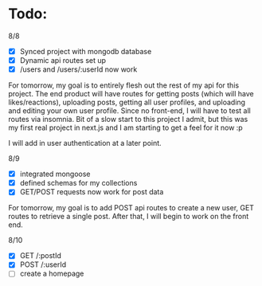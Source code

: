 # Todo:

8/8
* [X] Synced project with mongodb database
* [X] Dynamic api routes set up
* [X] /users and /users/:userId now work

For tomorrow, my goal is to entirely flesh out the rest of my api for this project. The end product will have routes for getting posts (which will have likes/reactions), uploading posts, getting all user profiles, and uploading and editing your own user profile. Since no front-end, I will have to test all routes via insomnia. Bit of a slow start to this project I admit, but this was my first real project in next.js and I am starting to get a feel for it now :p 

I will add in user authentication at a later point.

8/9
* [X] integrated mongoose 
* [X] defined schemas for my collections
* [X] GET/POST requests now work for post data

For tomorrow, my goal is to add POST api routes to create a new user, GET routes to retrieve a single post. After that, I will begin to work on the front end.  

8/10
* [X] GET /:postId
* [X] POST /:userId
* [ ] create a homepage